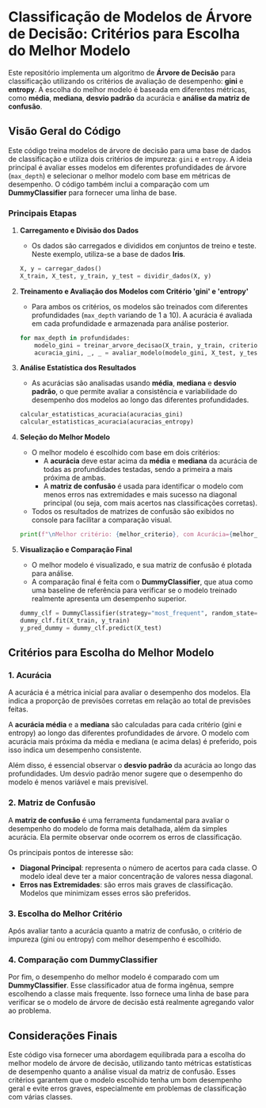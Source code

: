 
# Classificação de Modelos de Árvore de Decisão: Critérios para Escolha do Melhor Modelo

Este repositório implementa um algoritmo de **Árvore de Decisão** para classificação utilizando os critérios de avaliação de desempenho: **gini** e **entropy**. A escolha do melhor modelo é baseada em diferentes métricas, como **média**, **mediana**, **desvio padrão** da acurácia e **análise da matriz de confusão**.

## Visão Geral do Código

Este código treina modelos de árvore de decisão para uma base de dados de classificação e utiliza dois critérios de impureza: `gini` e `entropy`. A ideia principal é avaliar esses modelos em diferentes profundidades de árvore (`max_depth`) e selecionar o melhor modelo com base em métricas de desempenho. O código também inclui a comparação com um **DummyClassifier** para fornecer uma linha de base.

### Principais Etapas

1. **Carregamento e Divisão dos Dados**
   - Os dados são carregados e divididos em conjuntos de treino e teste. Neste exemplo, utiliza-se a base de dados **Iris**.
   ```python
   X, y = carregar_dados()
   X_train, X_test, y_train, y_test = dividir_dados(X, y)
   ```

2. **Treinamento e Avaliação dos Modelos com Critério 'gini' e 'entropy'**
   - Para ambos os critérios, os modelos são treinados com diferentes profundidades (`max_depth` variando de 1 a 10). A acurácia é avaliada em cada profundidade e armazenada para análise posterior.
   ```python
   for max_depth in profundidades:
       modelo_gini = treinar_arvore_decisao(X_train, y_train, criterio='gini', max_depth=max_depth)
       acuracia_gini, _, _ = avaliar_modelo(modelo_gini, X_test, y_test)
   ```

3. **Análise Estatística dos Resultados**
   - As acurácias são analisadas usando **média**, **mediana** e **desvio padrão**, o que permite avaliar a consistência e variabilidade do desempenho dos modelos ao longo das diferentes profundidades.
   ```python
   calcular_estatisticas_acuracia(acuracias_gini)
   calcular_estatisticas_acuracia(acuracias_entropy)
   ```

4. **Seleção do Melhor Modelo**
   - O melhor modelo é escolhido com base em dois critérios:
     - A **acurácia** deve estar acima da **média** e **mediana** da acurácia de todas as profundidades testadas, sendo a primeira a mais próxima de ambas.
     - A **matriz de confusão** é usada para identificar o modelo com menos erros nas extremidades e mais sucesso na diagonal principal (ou seja, com mais acertos nas classificações corretas).
   - Todos os resultados de matrizes de confusão são exibidos no console para facilitar a comparação visual.
   ```python
   print(f"\nMelhor critério: {melhor_criterio}, com Acurácia={melhor_acuracia:.2f} e max_depth={melhor_max_depth}")
   ```

5. **Visualização e Comparação Final**
   - O melhor modelo é visualizado, e sua matriz de confusão é plotada para análise.
   - A comparação final é feita com o **DummyClassifier**, que atua como uma baseline de referência para verificar se o modelo treinado realmente apresenta um desempenho superior.
   ```python
   dummy_clf = DummyClassifier(strategy="most_frequent", random_state=42)
   dummy_clf.fit(X_train, y_train)
   y_pred_dummy = dummy_clf.predict(X_test)
   ```

## Critérios para Escolha do Melhor Modelo

### 1. Acurácia
A acurácia é a métrica inicial para avaliar o desempenho dos modelos. Ela indica a proporção de previsões corretas em relação ao total de previsões feitas.

A **acurácia média** e a **mediana** são calculadas para cada critério (gini e entropy) ao longo das diferentes profundidades de árvore. O modelo com acurácia mais próxima da média e mediana (e acima delas) é preferido, pois isso indica um desempenho consistente.

Além disso, é essencial observar o **desvio padrão** da acurácia ao longo das profundidades. Um desvio padrão menor sugere que o desempenho do modelo é menos variável e mais previsível.

### 2. Matriz de Confusão
A **matriz de confusão** é uma ferramenta fundamental para avaliar o desempenho do modelo de forma mais detalhada, além da simples acurácia. Ela permite observar onde ocorrem os erros de classificação.

Os principais pontos de interesse são:
- **Diagonal Principal**: representa o número de acertos para cada classe. O modelo ideal deve ter a maior concentração de valores nessa diagonal.
- **Erros nas Extremidades**: são erros mais graves de classificação. Modelos que minimizam esses erros são preferidos.

### 3. Escolha do Melhor Critério
Após avaliar tanto a acurácia quanto a matriz de confusão, o critério de impureza (gini ou entropy) com melhor desempenho é escolhido.

### 4. Comparação com DummyClassifier
Por fim, o desempenho do melhor modelo é comparado com um **DummyClassifier**. Esse classificador atua de forma ingênua, sempre escolhendo a classe mais frequente. Isso fornece uma linha de base para verificar se o modelo de árvore de decisão está realmente agregando valor ao problema.

## Considerações Finais

Este código visa fornecer uma abordagem equilibrada para a escolha do melhor modelo de árvore de decisão, utilizando tanto métricas estatísticas de desempenho quanto a análise visual da matriz de confusão. Esses critérios garantem que o modelo escolhido tenha um bom desempenho geral e evite erros graves, especialmente em problemas de classificação com várias classes.
